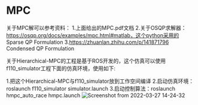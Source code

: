 # MPC

关于MPC解可以参考资料：
1.上面给出的MPC.pdf文档
2.关于OSQP求解器：https://osqp.org/docs/examples/mpc.html#matlab，这个python采用的 Sparse QP Formulation
3.https://zhuanlan.zhihu.com/p/141871796  Condensed QP Formulation

关于Hierarchical-MPC的工程是基于ROS开发的，这个仿真可以使用f110_simulator工程下面的仿真环境，使用如下:

1.把这个Hierarchical-MPC与f110_simulator放到工作空间编译
2.启动仿真环境：roslaunch f110_simulator simulator.launch
3.启动控制算法：roslaunch hmpc_auto_race hmpc.launch
![Screenshot from 2022-03-27 14-24-32](https://user-images.githubusercontent.com/21233498/160269500-62d0ed35-5f60-4fd5-8946-5fcf2872a7a1.png)
